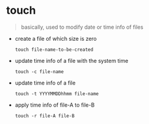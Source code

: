 # touch

> basically, used to modify date or time info of files

* create a file of which size is zero

  ```
  touch file-name-to-be-created
  ```
* update time info of a file with the system time

  ```
  touch -c file-name
  ```
* update time info of a file

  ```
  touch -t YYYYMMDDhhmm file-name
  ```
* apply time info of file-A to file-B

  ```
  touch -r file-A file-B
  ```
